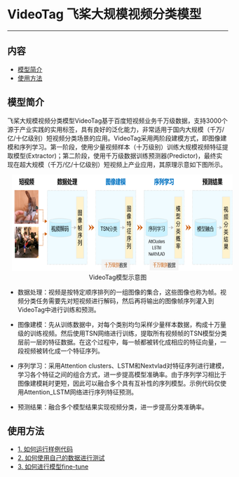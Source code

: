 # VideoTag 飞桨大规模视频分类模型

---
## 内容

- [模型简介](#模型简介)
- [使用方法](#使用方法)


## 模型简介

飞桨大规模视频分类模型VideoTag基于百度短视频业务千万级数据，支持3000个源于产业实践的实用标签，具有良好的泛化能力，非常适用于国内大规模（千万/亿/十亿级别）短视频分类场景的应用。VideoTag采用两阶段建模方式，即图像建模和序列学习。第一阶段，使用少量视频样本（十万级别）训练大规模视频特征提取模型(Extractor)；第二阶段，使用千万级数据训练预测器(Predictor)，最终实现在超大规模（千万/亿/十亿级别）短视频上产业应用，其原理示意如下图所示。

<p align="center">
<img src="images.png" height=220 width=800 hspace='10'/> <br />
VideoTag模型示意图
</p>

- 数据处理：视频是按特定顺序排列的一组图像的集合，这些图像也称为帧。视频分类任务需要先对短视频进行解码，然后再将输出的图像帧序列灌入到VideoTag中进行训练和预测。

- 图像建模：先从训练数据中，对每个类别均匀采样少量样本数据，构成十万量级的训练视频。然后使用TSN网络进行训练，提取所有视频帧的TSN模型分类层前一层的特征数据。在这个过程中，每一帧都被转化成相应的特征向量，一段视频被转化成一个特征序列。

- 序列学习：采用Attention clusters、LSTM和Nextvlad对特征序列进行建模，学习各个特征之间的组合方式，进一步提高模型准确率。由于序列学习相比于图像建模耗时更短，因此可以融合多个具有互补性的序列模型。示例代码仅使用Attention\_LSTM网络进行序列特征预测。

- 预测结果：融合多个模型结果实现视频分类，进一步提高分类准确率。


## 使用方法
- [1. 如何运行样例代码](./Run.md)
- [2. 如何使用自己的数据进行测试](./Test.md)
- [3. 如何进行模型fine-tune](./FineTune.md)

